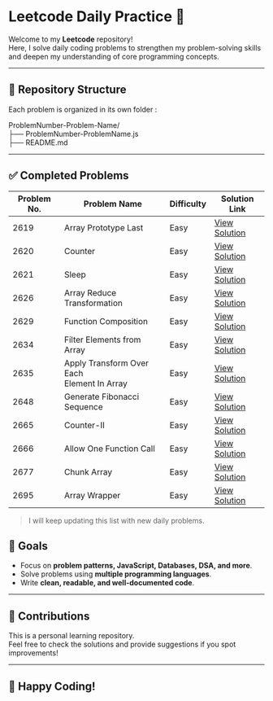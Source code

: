 # Leetcode Daily Practice 🚀

Welcome to my **Leetcode** repository!  
Here, I solve daily coding problems to strengthen my problem-solving skills and deepen my understanding of core programming concepts.

---

## 📂 Repository Structure
Each problem is organized in its own folder :

ProblemNumber-Problem-Name/ <br>
├── ProblemNumber-ProblemName.js <br>
├── README.md


---

## ✅ Completed Problems
| Problem No. | Problem Name                 | Difficulty | Solution Link                      |
|-------------|------------------------------|------------|------------------------------------|
| 2619        | Array Prototype Last         | Easy       | [View Solution](./2619-Array-Prototype-Last) |
| 2620        | Counter                      | Easy       | [View Solution](./2620-Counter)             |
| 2621        | Sleep                        | Easy       | [View Solution](./2621-Sleep)               |
| 2626        | Array Reduce Transformation  | Easy       | [View Solution](./2626-Array-Reduce-Transformation)     |
| 2629        | Function Composition         | Easy       | [View Solution](./2629-Function-Composition)     |
| 2634        | Filter Elements from Array   | Easy       | [View Solution](./2634-Filter-Elements-from-Array)     |
| 2635        | Apply Transform Over Each <br> Element In Array        | Easy       | [View Solution](./2635-Apply-Transform-Over-Each-Element-in-Array)     |
| 2648        | Generate Fibonacci Sequence  | Easy       | [View Solution](./2648-Generate-Fibonacci-Sequence)     |
| 2665        | Counter-II                   | Easy       | [View Solution](./2665-Counter-II)     |
| 2666        | Allow One Function Call      | Easy       | [View Solution](./2666-Allow-One-Function-Call)     |
| 2677        | Chunk Array                  | Easy       | [View Solution](./2677-Chunk-Array)     |
| 2695        | Array Wrapper                | Easy       | [View Solution](./2695-Array-Wrapper)     |
> I will keep updating this list with new daily problems.


## 🎯 Goals
- Focus on **problem patterns, JavaScript, Databases, DSA, and more**.
- Solve problems using **multiple programming languages**.
- Write **clean, readable, and well-documented code**.


---

## 📢 Contributions
This is a personal learning repository.  
Feel free to check the solutions and provide suggestions if you spot improvements!

---

## 🚀 Happy Coding!